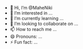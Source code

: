 - 👋 Hi, I’m @MaheNiki
- 👀 I’m interested in ...
- 🌱 I’m currently learning ...
- 💞️ I’m looking to collaborate on ...
- 📫 How to reach me ...
- 😄 Pronouns: ...
- ⚡ Fun fact: ...

<!---
MaheNiki/MaheNiki is a ✨ special ✨ repository because its `README.md` (this file) appears on your GitHub profile.
You can click the Preview link to take a look at your changes.
--->
